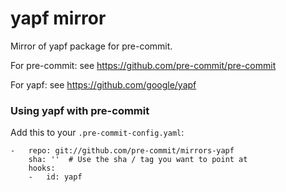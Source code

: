 yapf mirror
=============

Mirror of yapf package for pre-commit.

For pre-commit: see https://github.com/pre-commit/pre-commit

For yapf: see https://github.com/google/yapf


### Using yapf with pre-commit

Add this to your `.pre-commit-config.yaml`:

    -   repo: git://github.com/pre-commit/mirrors-yapf
        sha: ''  # Use the sha / tag you want to point at
        hooks:
        -   id: yapf

